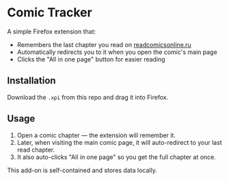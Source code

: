 # Comic Tracker

A simple Firefox extension that:

- Remembers the last chapter you read on [readcomicsonline.ru](https://readcomicsonline.ru)
- Automatically redirects you to it when you open the comic's main page
- Clicks the "All in one page" button for easier reading

## Installation

Download the `.xpi` from this repo and drag it into Firefox.

## Usage

1. Open a comic chapter — the extension will remember it.
2. Later, when visiting the main comic page, it will auto-redirect to your last read chapter.
3. It also auto-clicks "All in one page" so you get the full chapter at once.

This add-on is self-contained and stores data locally.
